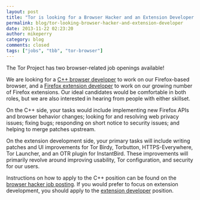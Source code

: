 ```yaml
---
layout: post
title: "Tor is looking for a Browser Hacker and an Extension Developer!"
permalink: blog/tor-looking-browser-hacker-and-extension-developer
date: 2013-11-22 02:23:20
author: mikeperry
category: blog
comments: closed
tags: ["jobs", "tbb", "tor-browser"]
---
```


The Tor Project has two browser-related job openings available!

We are looking for a [C++ browser developer](https://www.torproject.org/about/jobs-browserhacker.html.en) to work on our Firefox-based browser, and a [Firefox extension developer](https://www.torproject.org/about/jobs-extdev.html.en) to work on our growing number of Firefox extensions. Our ideal candidates would be comfortable in both roles, but we are also interested in hearing from people with either skillset.

On the C++ side, your tasks would include implementing new Firefox APIs and browser behavior changes; looking for and resolving web privacy issues; fixing bugs; responding on short notice to security issues; and helping to merge patches upstream.

On the extension development side, your primary tasks will include writing patches and UI improvements for Tor Birdy, Torbutton, HTTPS-Everywhere, Tor Launcher, and an OTR plugin for InstantBird. These improvements will primarily revolve around improving usability, Tor configuration, and security for our users.

Instructions on how to apply to the C++ position can be found on the [browser hacker job posting](https://www.torproject.org/about/jobs-browserhacker.html.en). If you would prefer to focus on extension development, you should apply to the [extension developer](https://www.torproject.org/about/jobs-extdev.html.en) position.

